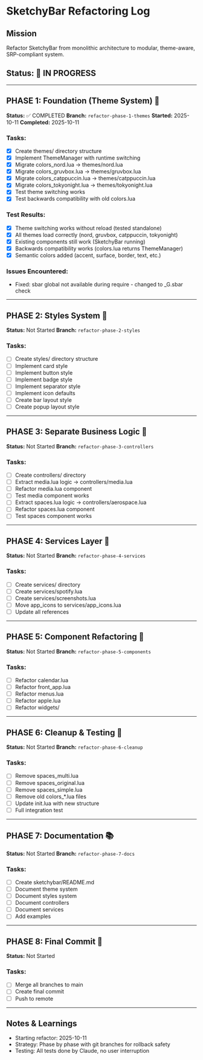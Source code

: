 # SketchyBar Refactoring Log

## Mission
Refactor SketchyBar from monolithic architecture to modular, theme-aware, SRP-compliant system.

## Status: 🚀 IN PROGRESS

---

## PHASE 1: Foundation (Theme System) 🎨
**Status:** ✅ COMPLETED
**Branch:** `refactor-phase-1-themes`
**Started:** 2025-10-11
**Completed:** 2025-10-11

### Tasks:
- [x] Create themes/ directory structure
- [x] Implement ThemeManager with runtime switching
- [x] Migrate colors_nord.lua → themes/nord.lua
- [x] Migrate colors_gruvbox.lua → themes/gruvbox.lua
- [x] Migrate colors_catppuccin.lua → themes/catppuccin.lua
- [x] Migrate colors_tokyonight.lua → themes/tokyonight.lua
- [x] Test theme switching works
- [x] Test backwards compatibility with old colors.lua

### Test Results:
- [x] Theme switching works without reload (tested standalone)
- [x] All themes load correctly (nord, gruvbox, catppuccin, tokyonight)
- [x] Existing components still work (SketchyBar running)
- [x] Backwards compatibility works (colors.lua returns ThemeManager)
- [x] Semantic colors added (accent, surface, border, text, etc.)

### Issues Encountered:
- Fixed: sbar global not available during require - changed to _G.sbar check

---

## PHASE 2: Styles System 🎯
**Status:** Not Started
**Branch:** `refactor-phase-2-styles`

### Tasks:
- [ ] Create styles/ directory structure
- [ ] Implement card style
- [ ] Implement button style
- [ ] Implement badge style
- [ ] Implement separator style
- [ ] Implement icon defaults
- [ ] Create bar layout style
- [ ] Create popup layout style

---

## PHASE 3: Separate Business Logic 🧠
**Status:** Not Started
**Branch:** `refactor-phase-3-controllers`

### Tasks:
- [ ] Create controllers/ directory
- [ ] Extract media.lua logic → controllers/media.lua
- [ ] Refactor media.lua component
- [ ] Test media component works
- [ ] Extract spaces.lua logic → controllers/aerospace.lua
- [ ] Refactor spaces.lua component
- [ ] Test spaces component works

---

## PHASE 4: Services Layer 🔌
**Status:** Not Started
**Branch:** `refactor-phase-4-services`

### Tasks:
- [ ] Create services/ directory
- [ ] Create services/spotify.lua
- [ ] Create services/screenshots.lua
- [ ] Move app_icons to services/app_icons.lua
- [ ] Update all references

---

## PHASE 5: Component Refactoring 🔄
**Status:** Not Started
**Branch:** `refactor-phase-5-components`

### Tasks:
- [ ] Refactor calendar.lua
- [ ] Refactor front_app.lua
- [ ] Refactor menus.lua
- [ ] Refactor apple.lua
- [ ] Refactor widgets/

---

## PHASE 6: Cleanup & Testing 🧹
**Status:** Not Started
**Branch:** `refactor-phase-6-cleanup`

### Tasks:
- [ ] Remove spaces_multi.lua
- [ ] Remove spaces_original.lua
- [ ] Remove spaces_simple.lua
- [ ] Remove old colors_*.lua files
- [ ] Update init.lua with new structure
- [ ] Full integration test

---

## PHASE 7: Documentation 📚
**Status:** Not Started
**Branch:** `refactor-phase-7-docs`

### Tasks:
- [ ] Create sketchybar/README.md
- [ ] Document theme system
- [ ] Document styles system
- [ ] Document controllers
- [ ] Document services
- [ ] Add examples

---

## PHASE 8: Final Commit 💾
**Status:** Not Started

### Tasks:
- [ ] Merge all branches to main
- [ ] Create final commit
- [ ] Push to remote

---

## Notes & Learnings
- Starting refactor: 2025-10-11
- Strategy: Phase by phase with git branches for rollback safety
- Testing: All tests done by Claude, no user interruption
